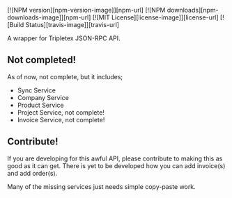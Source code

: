 [![NPM version][npm-version-image]][npm-url] [![NPM downloads][npm-downloads-image]][npm-url] [![MIT License][license-image]][license-url] [![Build Status][travis-image]][travis-url]

A wrapper for Tripletex JSON-RPC API.


## Not completed!
As of now, not complete, but it includes;

 * Sync Service
 * Company Service
 * Product Service
 * Project Service, not complete!
 * Invoice Service, not complete!


## Contribute!
If you are developing for this awful API, please contribute to making this
as good as it can get. There is yet to be developed how you can add invoice(s)
and add order(s).

Many of the missing services just needs simple copy-paste work.